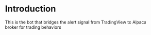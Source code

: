 # Introduction

This is the bot that bridges the alert signal from TradingView to Alpaca broker for trading behaviors
